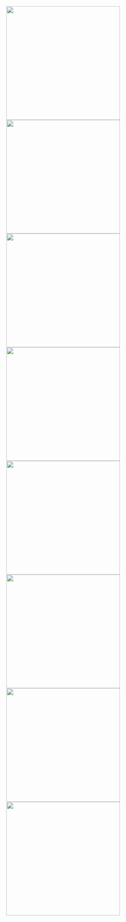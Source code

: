 <img src="https://github.com/out386/edge-new/raw/master/images/1.png" width="300">
<img src="https://github.com/out386/edge-new/raw/master/images/2.png" width="300">  
<img src="https://github.com/out386/edge-new/raw/master/images/3.png" width="300">
<img src="https://github.com/out386/edge-new/raw/master/images/4.png" width="300">  
<img src="https://github.com/out386/edge-new/raw/master/images/5.png" width="300">
<img src="https://github.com/out386/edge-new/raw/master/images/6.png" width="300">  
<img src="https://github.com/out386/edge-new/raw/master/images/7.png" width="300">  
<img src="https://github.com/out386/edge-new/raw/master/images/8.png" width="300">  
